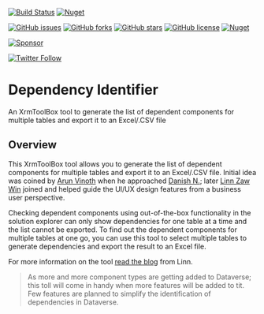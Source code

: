 [![Build Status](https://dev.azure.com/danishnaglekar/GitHub-CI/_apis/build/status/Power-Maverick.DependencyIdentifier?branchName=main)](https://dev.azure.com/danishnaglekar/GitHub-CI/_build/latest?definitionId=1&branchName=master) [![Nuget](https://img.shields.io/nuget/v/Maverick.Xrm.DependencyIdentifier)](https://www.nuget.org/packages/Maverick.Xrm.DependencyIdentifier/)

[![GitHub issues](https://img.shields.io/github/issues/Power-maveRICK/DependencyIdentifier)](https://github.com/Power-maveRICK/DependencyIdentifier/issues) [![GitHub forks](https://img.shields.io/github/forks/Power-maveRICK/DependencyIdentifier)](https://github.com/Power-maveRICK/DependencyIdentifier/network) [![GitHub stars](https://img.shields.io/github/stars/Power-maveRICK/DependencyIdentifier)](https://github.com/Power-maveRICK/DependencyIdentifier/stargazers) [![GitHub license](https://img.shields.io/github/license/Power-maveRICK/DependencyIdentifier)](https://github.com/Power-maveRICK/DependencyIdentifier/blob/master/LICENSE) [![Nuget](https://img.shields.io/nuget/dt/Maverick.Xrm.DependencyIdentifier)](https://www.nuget.org/packages/Maverick.Xrm.DependencyIdentifier/)

[![Sponsor](https://img.shields.io/static/v1?label=Sponsor&message=%E2%9D%A4&logo=GitHub)](https://github.com/sponsors/Power-Maverick)

[![Twitter Follow](https://img.shields.io/twitter/follow/DanzMaverick?style=social)](https://twitter.com/Danzmaverick)

# Dependency Identifier
An XrmToolBox tool to generate the list of dependent components for multiple tables and export it to an Excel/.CSV file

## Overview
This XrmToolBox tool allows you to generate the list of dependent components for multiple tables and export it to an Excel/.CSV file. Initial idea was coined by [Arun Vinoth](https://twitter.com/arunvinoth) when he approached [Danish N.](https://twitter.com/DanzMaverick); later [Linn Zaw Win](https://twitter.com/LinnZawWin) joined and helped guide the UI/UX design features from a business user perspective.

Checking dependent components using out-of-the-box functionality in the solution explorer can only show dependencies for one table at a time and the list cannot be exported.
To find out the dependent components for multiple tables at one go, you can use this tool to select multiple tables to generate dependencies and export the result to an Excel file.

For more information on the tool [read the blog](https://linnzawwin.blogspot.com/p/dependency-identifier.html) from Linn.

> As more and more component types are getting added to Dataverse; this toll will come in handy when more features will be added to tit. Few features are planned to simplify the identification of dependencies in Dataverse.
